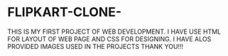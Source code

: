 # FLIPKART-CLONE-
THIS IS MY FIRST PROJECT OF WEB DEVELOPMENT. I HAVE USE HTML FOR LAYOUT OF WEB PAGE AND CSS FOR DESIGNING.
I HAVE ALOS PROVIDED IMAGES USED IN THE PROJECTS 
THANK YOU!!!
